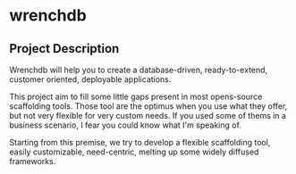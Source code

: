 # wrenchdb
## Project Description
Wrenchdb will help you to create a database-driven, ready-to-extend, customer oriented, deployable applications.


This project aim to fill some little gaps present in most opens-source scaffolding tools. Those tool are the optimus when you use what they offer, but not very flexible for very custom needs. If you used some of thems in a business scenario, I fear you could know what I'm speaking of. 

Starting from this premise, we try to develop a flexible scaffolding tool, easily customizable, need-centric, melting up some widely diffused frameworks.

